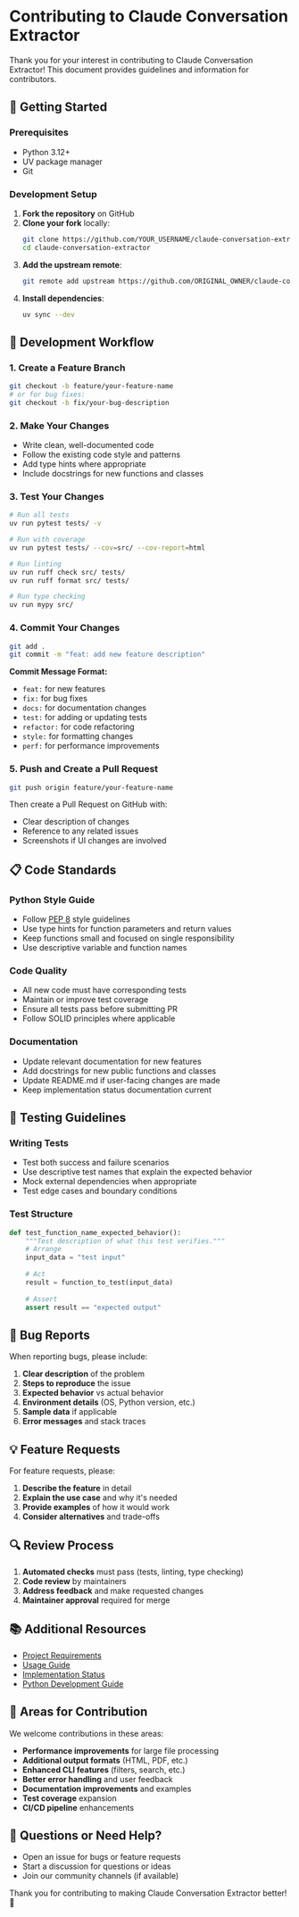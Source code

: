 # Contributing to Claude Conversation Extractor

Thank you for your interest in contributing to Claude Conversation Extractor! This document provides guidelines and information for contributors.

## 🚀 Getting Started

### Prerequisites

- Python 3.12+
- UV package manager
- Git

### Development Setup

1. **Fork the repository** on GitHub
2. **Clone your fork** locally:
   ```bash
   git clone https://github.com/YOUR_USERNAME/claude-conversation-extractor.git
   cd claude-conversation-extractor
   ```
3. **Add the upstream remote**:
   ```bash
   git remote add upstream https://github.com/ORIGINAL_OWNER/claude-conversation-extractor.git
   ```
4. **Install dependencies**:
   ```bash
   uv sync --dev
   ```

## 🔧 Development Workflow

### 1. Create a Feature Branch

```bash
git checkout -b feature/your-feature-name
# or for bug fixes:
git checkout -b fix/your-bug-description
```

### 2. Make Your Changes

- Write clean, well-documented code
- Follow the existing code style and patterns
- Add type hints where appropriate
- Include docstrings for new functions and classes

### 3. Test Your Changes

```bash
# Run all tests
uv run pytest tests/ -v

# Run with coverage
uv run pytest tests/ --cov=src/ --cov-report=html

# Run linting
uv run ruff check src/ tests/
uv run ruff format src/ tests/

# Run type checking
uv run mypy src/
```

### 4. Commit Your Changes

```bash
git add .
git commit -m "feat: add new feature description"
```

**Commit Message Format:**
- `feat:` for new features
- `fix:` for bug fixes
- `docs:` for documentation changes
- `test:` for adding or updating tests
- `refactor:` for code refactoring
- `style:` for formatting changes
- `perf:` for performance improvements

### 5. Push and Create a Pull Request

```bash
git push origin feature/your-feature-name
```

Then create a Pull Request on GitHub with:
- Clear description of changes
- Reference to any related issues
- Screenshots if UI changes are involved

## 📋 Code Standards

### Python Style Guide

- Follow [PEP 8](https://pep8.org/) style guidelines
- Use type hints for function parameters and return values
- Keep functions small and focused on single responsibility
- Use descriptive variable and function names

### Code Quality

- All new code must have corresponding tests
- Maintain or improve test coverage
- Ensure all tests pass before submitting PR
- Follow SOLID principles where applicable

### Documentation

- Update relevant documentation for new features
- Add docstrings for new public functions and classes
- Update README.md if user-facing changes are made
- Keep implementation status documentation current

## 🧪 Testing Guidelines

### Writing Tests

- Test both success and failure scenarios
- Use descriptive test names that explain the expected behavior
- Mock external dependencies when appropriate
- Test edge cases and boundary conditions

### Test Structure

```python
def test_function_name_expected_behavior():
    """Test description of what this test verifies."""
    # Arrange
    input_data = "test input"
    
    # Act
    result = function_to_test(input_data)
    
    # Assert
    assert result == "expected output"
```

## 🐛 Bug Reports

When reporting bugs, please include:

1. **Clear description** of the problem
2. **Steps to reproduce** the issue
3. **Expected behavior** vs actual behavior
4. **Environment details** (OS, Python version, etc.)
5. **Sample data** if applicable
6. **Error messages** and stack traces

## 💡 Feature Requests

For feature requests, please:

1. **Describe the feature** in detail
2. **Explain the use case** and why it's needed
3. **Provide examples** of how it would work
4. **Consider alternatives** and trade-offs

## 🔍 Review Process

1. **Automated checks** must pass (tests, linting, type checking)
2. **Code review** by maintainers
3. **Address feedback** and make requested changes
4. **Maintainer approval** required for merge

## 📚 Additional Resources

- [Project Requirements](docs/requirements.md)
- [Usage Guide](docs/usage.md)
- [Implementation Status](docs/implementation-status.md)
- [Python Development Guide](https://docs.python.org/3/)

## 🎯 Areas for Contribution

We welcome contributions in these areas:

- **Performance improvements** for large file processing
- **Additional output formats** (HTML, PDF, etc.)
- **Enhanced CLI features** (filters, search, etc.)
- **Better error handling** and user feedback
- **Documentation improvements** and examples
- **Test coverage** expansion
- **CI/CD pipeline** enhancements

## 🤝 Questions or Need Help?

- Open an issue for bugs or feature requests
- Start a discussion for questions or ideas
- Join our community channels (if available)

Thank you for contributing to making Claude Conversation Extractor better! 🎉
